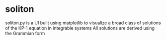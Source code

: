 # soliton
soliton.py is a UI built using matplotlib to visualize a broad class of solutions of the KP-1 equation in integrable systems
All solutions are derived using the Grammian form

